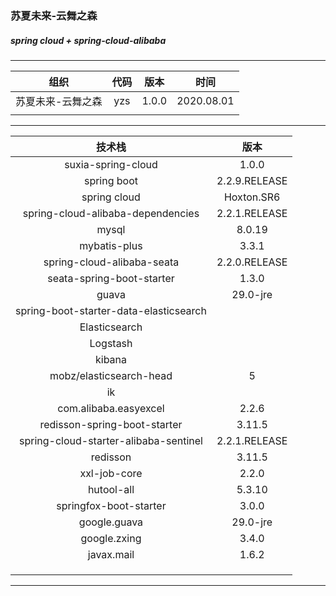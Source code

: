 ### 苏夏未来-云舞之森
##### spring cloud + spring-cloud-alibaba

------

|       组织        | 代码 | 版本  |    时间    |
| :---------------: | :--: | :---: | :--------: |
| 苏夏未来-云舞之森 | yzs  | 1.0.0 | 2020.08.01 |
|                   |      |       |            |

------



|                 技术栈                 |     版本      |
| :------------------------------------: | :-----------: |
|           suxia-spring-cloud           |     1.0.0     |
|              spring boot               | 2.2.9.RELEASE |
|              spring cloud              |  Hoxton.SR6   |
|   spring-cloud-alibaba-dependencies    | 2.2.1.RELEASE |
|                 mysql                  |    8.0.19     |
|              mybatis-plus              |     3.3.1     |
|       spring-cloud-alibaba-seata       | 2.2.0.RELEASE |
|       seata-spring-boot-starter        |     1.3.0     |
|                 guava                  |   29.0-jre    |
| spring-boot-starter-data-elasticsearch |               |
|             Elasticsearch              |               |
|                Logstash                |               |
|                 kibana                 |               |
|        mobz/elasticsearch-head         |       5       |
|                   ik                   |               |
|         com.alibaba.easyexcel          |     2.2.6     |
|      redisson-spring-boot-starter      |    3.11.5     |
| spring-cloud-starter-alibaba-sentinel  | 2.2.1.RELEASE |
|                redisson                |    3.11.5     |
|              xxl-job-core              |     2.2.0     |
|               hutool-all               |    5.3.10     |
|         springfox-boot-starter         |     3.0.0     |
|              google.guava              |   29.0-jre    |
|              google.zxing              |     3.4.0     |
|               javax.mail               |     1.6.2     |
|                                        |               |
|                                        |               |
|                                        |               |

------

